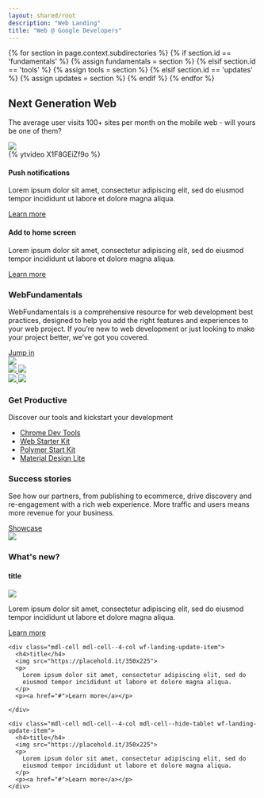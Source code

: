 ```yaml
---
layout: shared/root
description: "Web Landing"
title: "Web @ Google Developers"
---
```

{% for section in page.context.subdirectories %}
  {% if section.id == 'fundamentals' %}
    {% assign fundamentals = section %}
  {% elsif section.id == 'tools' %}
    {% assign tools = section %}
  {% elsif section.id == 'updates' %}
    {% assign updates = section %}
  {% endif %}
{% endfor %}

<div class="wf-subheading">
  <div class="page-content mdl-grid">
    <div class="mdl-cell mdl-cell--6-col mdl-cell--4-col-tablet wf-showcase__title">
      <h2>Next Generation Web</h2>
      <p class="mdl-typography--font-light">
        The average user visits 100+ sites per month on the mobile web - will yours be one of them?
      </p>
    </div>
    <div class="mdl-cell mdl-cell--6-col mdl-cell--4-col-tablet mdl-cell--hide-phone">
      <img src="/web/imgs/landing-devices.png">
    </div>
  </div>
</div>

<div class="wf-landing-section">
  <div class="page-content mdl-grid">
    <div class="mdl-cell mdl-cell--6-col mdl-cell--4-col-tablet">
      {% ytvideo X1F8GEiZf9o %}
    </div>
    <div class="mdl-cell mdl-cell--6-col mdl-cell--4-col-tablet">
      <div class="wf-landing-whatsnew">
        <h4>Push notifications</h4>
        <p>
          Lorem ipsum dolor sit amet, consectetur adipiscing elit, sed do 
          eiusmod tempor incididunt ut labore et dolore magna aliqua.
        </p>
        <a href="/web/fundamentals/">Learn more</a>
      </div>
      <div class="wf-landing-whatsnew">
        <h4>Add to home screen</h4>
        <p>
          Lorem ipsum dolor sit amet, consectetur adipiscing elit, sed do 
          eiusmod tempor incididunt ut labore et dolore magna aliqua.
        </p>
        <a href="/web/fundamentals/">Learn more</a>
      </div>
    </div>
  </div>
</div>


<div class="wf-landing-section wf-secondaryheading">
  <div class="page-content mdl-grid">
    <div class="mdl-cell mdl-cell--6-col mdl-cell--4-col-tablet">
      <h3>Web<b>Fundamentals</b></h3>
      <p>
        WebFundamentals is a comprehensive resource for web development best practices, designed to help you add the right features and experiences to your web project. If you’re new to web development or just looking to make your project better, we’ve got you covered.
      </p>
      <a href="/web/fundamentals/">Jump in</a>
    </div>
    <div class="mdl-cell mdl-cell--6-col mdl-cell--4-col-tablet">
      <img src="/web/imgs/dgc-web-w1x.jpg">
    </div>
  </div>
</div>

<style>
  .tools-thumb {
    width: 175px;
  }
</style>

<div class="wf-landing-section wf-landing-tools">
  <div class="page-content mdl-grid">
    <div class="mdl-cell mdl-cell--3-col mdl-cell--2-col-tablet mdl-cell--hide-phone">
      <a href="/web/tools/chrome-devtools/">
        <img class="wf-landing-tool-img" src="/web/tools/imgs/chrome-devtools.png">
      </a>
      <a href="/web/tools/starter-kit/">
        <img class="wf-landing-tool-img" src="/web/tools/starter-kit/images/thumb.jpg">
      </a>
    </div>
    <div class="mdl-cell mdl-cell--3-col mdl-cell--2-col-tablet mdl-cell--hide-phone">
      <a href="/web/tools/polymer-starter-kit/">
        <img class="wf-landing-tool-img" src="/web/tools/polymer-starter-kit/thumb.jpg">
      </a>
      <a href="http://www.getmdl.io/">
        <img class="wf-landing-tool-img" src="/web/tools/imgs/mdl-thumb.png">
      </a>
    </div>
    <div class="mdl-cell mdl-cell--6-col mdl-cell--4-col-tablet">
      <h3>Get Productive</h3>
      <p>Discover our tools and kickstart your development</p>
      <ul>
        <li><a href="/web/tools/chrome-devtools/">Chrome Dev Tools</a></li>
        <li><a href="/web/tools/starter-kit/">Web Starter Kit</a></li>
        <li><a href="/web/tools/polymer-starter-kit/">Polymer Start Kit</a></li>
        <li><a href="http://www.getmdl.io/">Material Design Lite</a></li>
      </ul>
    </div>
  </div>
</div>

<div class="wf-landing-section wf-landing-casestudies wf-secondaryheading">
  <div class="page-content mdl-grid">
    <div class="mdl-cell mdl-cell--6-col mdl-cell--4-col-tablet">
      <h3>Success stories</h3>
      <p>
        See how our partners, from publishing to ecommerce, drive discovery and re-engagement with a rich web experience. More traffic and users means more revenue for your business.
      </p>
      <a href="/web/showcase/">Showcase</a>
    </div>
    <div class="mdl-cell mdl-cell--6-col mdl-cell--4-col-tablet">
      <img src="https://placehold.it/450x225">
    </div>
  </div>
</div>

<div class="wf-landing-section wf-landing-update">
  <div class="page-content mdl-grid">
    <h3 class="mdl-cell mdl-cell--12-col">What's new?</h3>
    <div class="mdl-cell mdl-cell--4-col wf-landing-update-item">
      <h4>title</h4>
      <img src="https://placehold.it/350x225">
      <p>
        Lorem ipsum dolor sit amet, consectetur adipiscing elit, sed do 
        eiusmod tempor incididunt ut labore et dolore magna aliqua.
      </p>
      <p><a href="#">Learn more</a></p>
    </div>

    <div class="mdl-cell mdl-cell--4-col wf-landing-update-item">
      <h4>title</h4>
      <img src="https://placehold.it/350x225">
      <p>
        Lorem ipsum dolor sit amet, consectetur adipiscing elit, sed do 
        eiusmod tempor incididunt ut labore et dolore magna aliqua.
      </p>
      <p><a href="#">Learn more</a></p>

    </div>

    <div class="mdl-cell mdl-cell--4-col mdl-cell--hide-tablet wf-landing-update-item">
      <h4>title</h4>
      <img src="https://placehold.it/350x225">
      <p>
        Lorem ipsum dolor sit amet, consectetur adipiscing elit, sed do 
        eiusmod tempor incididunt ut labore et dolore magna aliqua.
      </p>
      <p><a href="#">Learn more</a></p>
    </div>
  </div>
</div>

